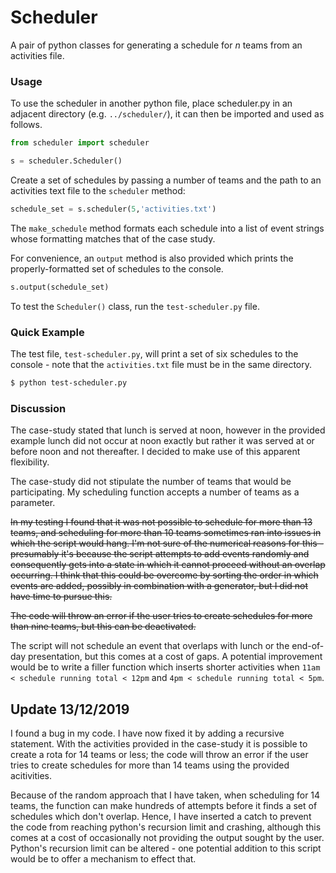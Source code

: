 Scheduler
========

A pair of python classes for generating a schedule for *n* teams from an activities file.

### Usage


To use the scheduler in another python file, place scheduler.py in an adjacent directory (e.g. `../scheduler/`), it can then be imported and used as follows.

```python
from scheduler import scheduler

s = scheduler.Scheduler()
```

Create a set of schedules by passing a number of teams and the path to an activities text file to the `scheduler` method:

```python
schedule_set = s.scheduler(5,'activities.txt')
```

The `make_schedule` method formats each schedule into a list of event strings whose formatting matches that of the case study.

For convenience, an `output` method is also provided which prints the properly-formatted set of schedules to the console.

```python
s.output(schedule_set)
```

To test the `Scheduler()` class, run the `test-scheduler.py` file.

### Quick Example
The test file, `test-scheduler.py`, will print a set of six schedules to the console - note that the `activities.txt` file must be in the same directory.

```bash
$ python test-scheduler.py
```

### Discussion

The case-study stated that lunch is served at noon, however in the provided example lunch did not occur at noon exactly but rather it was served at or before noon and not thereafter. I decided to make use of this apparent flexibility.

The case-study did not stipulate the number of teams that would be participating. My scheduling function accepts a number of teams as a parameter. 

~~In my testing I found that it was not possible to schedule for more than 13 teams, and scheduling for more than 10 teams sometimes ran into issues in which the script would hang. I'm not sure of the numerical reasons for this - presumably it's because the script attempts to add events randomly and consequently gets into a state in which it cannot proceed without an overlap occurring. I think that this could be overcome by sorting the order in which events are added, possibly in combination with a generator, but I did not have time to pursue this.~~

~~The code will throw an error if the user tries to create schedules for more than nine teams, but this can be deactivated.~~

The script will not schedule an event that overlaps with lunch or the end-of-day presentation, but this comes at a cost of gaps. A potential improvement would be to write a filler function which inserts shorter activities when `11am < schedule running total < 12pm` and `4pm < schedule running total < 5pm`.

## Update 13/12/2019

I found a bug in my code. I have now fixed it by adding a recursive statement. With the activities provided in the case-study it is possible to create a rota for 14 teams or less; the code will throw an error if the user tries to create schedules for more than 14 teams using the provided acitivities.

Because of the random approach that I have taken, when scheduling for 14 teams, the function can make hundreds of attempts before it finds a set of schedules which don't overlap. Hence, I have inserted a catch to prevent the code from reaching python's recursion limit and crashing, although this comes at a cost of occasionally not providing the output sought by the user. Python's recursion limit can be altered - one potential addition to this script would be to offer a mechanism to effect that.
